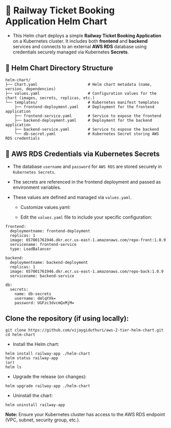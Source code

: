 # 🚆 Railway Ticket Booking Application Helm Chart

- This Helm chart deploys a simple **Railway Ticket Booking Application** on a Kubernetes cluster. It includes both **frontend** and **backend** services and connects to an external **AWS RDS** database using credentials securely managed via Kubernetes **Secrets**.

## 📁 Helm Chart Directory Structure

```
helm-chart/
├── Chart.yaml                      # Helm chart metadata (name, version, dependencies)
├── values.yaml                     # Configuration values for the chart (images, secrets, replicas, etc.)
└── templates/                      # Kubernetes manifest templates
    ├── frontend-deployment.yaml    # Deployment for the frontend application
    ├── frontend-service.yaml       # Service to expose the frontend
    ├── backend-deployment.yaml     # Deployment for the backend application
    ├── backend-service.yaml        # Service to expose the backend
    └── db-secret.yaml              # Kubernetes Secret storing AWS RDS credentials
```

## 🔐 AWS RDS Credentials via Kubernetes Secrets

- The database `username` and `password` for `AWS RDS` are stored securely in `Kubernetes Secrets`.

- The secrets are referenced in the frontend deployment and passed as environment variables.

- These values are defined and managed via `values.yaml`.

   - Customize values.yaml:
 
   - Edit the `values.yaml` file to include your specific configuration:
 
```
frontend:
  deploymentname: frontend-deployment
  replicas: 1
  image: 657001761946.dkr.ecr.us-east-1.amazonaws.com/repo-front:1.0.9
  servicename: frontend-service
  type: LoadBalancer

backend:
  deploymentname: backend-deployment
  replicas: 1
  image: 657001761946.dkr.ecr.us-east-1.amazonaws.com/repo-back:1.0.9
  servicename: backend-service

db:
  secrets:
    name: db-secrets
    username: dmlqYXk=
    password: UGFzc3dvcmQxMjM=
```

## Clone the repository (if using locally):

```
git clone https://github.com/vijaygiduthuri/aws-2-tier-helm-chart.git
cd helm-chart
```

- Install the Helm chart:

```
helm install railway-app ./helm-chart
helm status railway-app
(or)
helm ls
```

- Upgrade the release (on changes):

```
helm upgrade railway-app ./helm-chart
```

- Uninstall the chart:

```
helm uninstall railway-app
```

**Note:** Ensure your Kubernetes cluster has access to the AWS RDS endpoint (VPC, subnet, security group, etc.).
